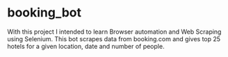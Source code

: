 # booking_bot
With this project I intended to learn Browser automation and Web Scraping using Selenium. This bot scrapes data from booking.com and gives top 25 hotels for a given location, date and number of people.
